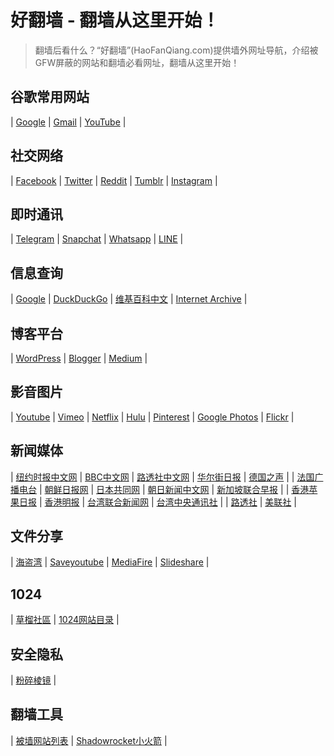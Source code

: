 # 好翻墙 - 翻墙从这里开始！

> 翻墙后看什么？“好翻墙”(HaoFanQiang.com)提供墙外网址导航，介绍被GFW屏蔽的网站和翻墙必看网址，翻墙从这里开始！

## 谷歌常用网站 ##

| [Google](https://www.google.com/) | [Gmail](https://www.gmail.com/) | [YouTube](https://www.youtube.com/) | 

## 社交网络 ##

| [Facebook](https://www.facebook.com/) | [Twitter](https://www.twitter.com/) | [Reddit](https://www.reddit.com/) | [Tumblr](http://www.tumblr.com/) | [Instagram](https://www.instagram.com/) |

## 即时通讯 ##

| [Telegram](https://telegram.org/) | [ Snapchat](https://www.snapchat.com/) | [Whatsapp](https://www.whatsapp.com/) | [LINE](https://line.me/) |

## 信息查询 ##

| [Google](https://www.google.com/) | [ DuckDuckGo](https://duckduckgo.com/) | [ 维基百科中文](https://zh.wikipedia.org/) | [Internet Archive](https://archive.org/) | 

## 博客平台 ##

| [WordPress](https://wordpress.com/) | [ Blogger](https://www.blogger.com/) | [Medium](https://www.medium.com/) |

## 影音图片 ##

| [Youtube](http://youtube.com/) | [ Vimeo](https://vimeo.com/) | [Netflix](https://www.netflix.com/) | [Hulu](http://www.hulu.com/) | [  Pinterest](https://www.pinterest.com/) | [Google Photos](https://photos.google.com/) | [Flickr](http://flickr.com/) |

## 新闻媒体 ##

| [纽约时报中文网](http://cn.nytimes.com/) | [ BBC中文网](http://bbc.co.uk/chinese/) | [ 路透社中文网](http://cn.reuters.com/) | [华尔街日报](http://cn.wsj.com/) | [  德国之声](http://www.dw.com/zh) | 
| [法国广播电台](http://chinese.rfi.fr/) | [朝鲜日报网](http://cnnews.chosun.com/) | [日本共同网](http://china.kyodonews.jp/) | [朝日新闻中文网](http://asahichinese.com/) | [新加坡联合早报](http://www.zaobao.com.sg/) |
| [ 香港苹果日报](http://hk.apple.nextmedia.com/) | [香港明报](http://mingpao.com/) | [ 台湾联合新闻网](http://udn.com/) | [台湾中央通讯社](http://www.cna.com.tw/) |
| [路透社](http://cn.reuters.com/) | [美联社](https://www.ap.org/) | 

## 文件分享 ##

| [海盗湾](http://thepiratebay.org/) | [ Saveyoutube](http://saveyoutube.com/) | [MediaFire](https://www.mediafire.com/) | [ Slideshare](http://slideshare.net/) |

## 1024 ##

| [ 草榴社區](https://www.t66y.com) | [ 1024网站目录](https://theporndude.com/zh) | 

## 安全隐私 ##

| [粉碎棱镜](https://prism-break.org/zh-CN/) | 

## 翻墙工具 ##

| [被墙网站列表](https://zh.wikipedia.org/wiki/%E4%B8%AD%E5%8D%8E%E4%BA%BA%E6%B0%91%E5%85%B1%E5%92%8C%E5%9B%BD%E8%A2%AB%E5%B0%81%E9%94%81%E7%BD%91%E7%AB%99%E5%88%97%E8%A1%A8) | [ Shadowrocket小火箭](https://i.shadowrocket.org/) |
